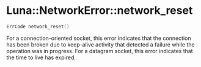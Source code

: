 # Luna::NetworkError::network_reset

```c++
ErrCode network_reset()
```

For a connection-oriented socket, this error indicates that the connection has been broken due to keep-alive activity that detected a failure while the operation was in progress. For a datagram socket, this error indicates that the time to live has expired. 

